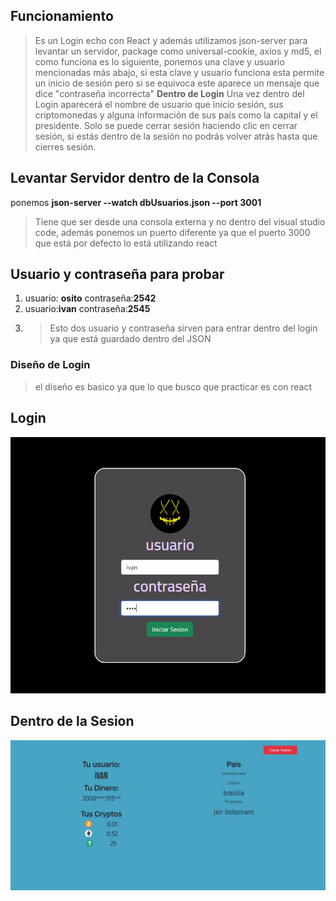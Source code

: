 ## Funcionamiento
>Es un Login echo con React y además utilizamos json-server para levantar un servidor, package como universal-cookie, axios y md5, el como funciona es
>lo siguiente, ponemos una clave y usuario mencionadas más abajo, si esta clave y usuario funciona esta permite un inicio de sesión pero si se equivoca 
>este aparece un mensaje que dice "contraseña incorrecta"
**Dentro de Login**
>Una vez dentro del Login aparecerá el nombre de usuario que inicio sesión, sus criptomonedas y alguna información de sus país como la capital y el presidente.
>Solo se puede cerrar sesión haciendo clic en cerrar sesión, si estás dentro de la sesión no podrás volver atrás hasta que cierres sesión.

## Levantar Servidor dentro de la Consola 
ponemos  **json-server --watch dbUsuarios.json --port 3001**
>Tiene que ser desde una consola externa y no dentro del visual studio code, además ponemos un puerto
>diferente ya que el puerto 3000 que está por defecto lo está utilizando react

## Usuario y contraseña para probar
1. usuario: **osito** contraseña:**2542**
2. usuario:**ivan** contraseña:**2545**
3. >Esto dos usuario y contraseña sirven para entrar dentro del login ya que está guardado dentro del JSON

### Diseño de Login ###
>el diseño es basico ya que lo que busco que practicar es con react
## Login ##
![imagen1](https://github.com/FxIvan/login/blob/main/imgReadme/login1.png?raw=true)

## Dentro de la Sesion ##
![imagen2](https://github.com/FxIvan/login/blob/main/imgReadme/dentrodeLogin.png?raw=true)



